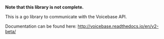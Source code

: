 __Note that this library is not complete.__

This is a go library to communicate with the Voicebase API.

Documentation can be found here: http://voicebase.readthedocs.io/en/v2-beta/

